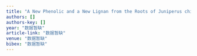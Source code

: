 ```yaml
---
title: "A New Phenolic and a New Lignan from the Roots of Juniperus chinensis"
authors: []
authors-key: []
year: "数据暂缺"
article-link: "数据暂缺"
venue: "数据暂缺"
bibex: "数据暂缺"
---
```

